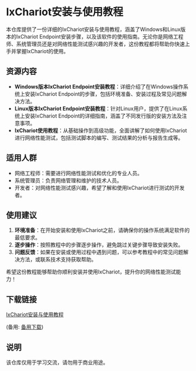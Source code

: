 # IxChariot安装与使用教程

本仓库提供了一份详细的IxChariot安装与使用教程，涵盖了Windows和Linux版本的IxChariot Endpoint安装步骤，以及该软件的使用指南。无论你是网络工程师、系统管理员还是对网络性能测试感兴趣的开发者，这份教程都将帮助你快速上手并掌握IxChariot的使用。

## 资源内容

- **Windows版本IxChariot Endpoint安装教程**：详细介绍了在Windows操作系统上安装IxChariot Endpoint的步骤，包括环境准备、安装过程及常见问题解决方法。
- **Linux版本IxChariot Endpoint安装教程**：针对Linux用户，提供了在Linux系统上安装IxChariot Endpoint的详细指南，涵盖了不同发行版的安装方法及注意事项。
- **IxChariot使用教程**：从基础操作到高级功能，全面讲解了如何使用IxChariot进行网络性能测试，包括测试脚本的编写、测试结果的分析与报告生成等。

## 适用人群

- 网络工程师：需要进行网络性能测试和优化的专业人员。
- 系统管理员：负责网络管理和维护的技术人员。
- 开发者：对网络性能测试感兴趣，希望了解和使用IxChariot进行测试的开发者。

## 使用建议

1. **环境准备**：在开始安装和使用IxChariot之前，请确保你的操作系统满足软件的最低要求。
2. **逐步操作**：按照教程中的步骤逐步操作，避免跳过关键步骤导致安装失败。
3. **问题反馈**：如果在安装或使用过程中遇到问题，可以参考教程中的常见问题解决方法，或联系技术支持获取帮助。

希望这份教程能够帮助你顺利安装并使用IxChariot，提升你的网络性能测试能力！

## 下载链接
[IxChariot安装与使用教程](https://pan.quark.cn/s/97fe3eb381b1) 

(备用: [备用下载](https://pan.baidu.com/s/1rdZd48_WOXDal6C2dWV7Gg?pwd=1234))

## 说明

该仓库仅用于学习交流，请勿用于商业用途。

